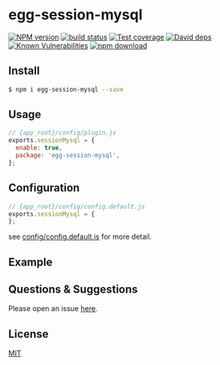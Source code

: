 # egg-session-mysql

[![NPM version][npm-image]][npm-url]
[![build status][travis-image]][travis-url]
[![Test coverage][codecov-image]][codecov-url]
[![David deps][david-image]][david-url]
[![Known Vulnerabilities][snyk-image]][snyk-url]
[![npm download][download-image]][download-url]

[npm-image]: https://img.shields.io/npm/v/egg-session-mysql.svg?style=flat-square
[npm-url]: https://npmjs.org/package/egg-session-mysql
[travis-image]: https://img.shields.io/travis/eggjs/egg-session-mysql.svg?style=flat-square
[travis-url]: https://travis-ci.org/eggjs/egg-session-mysql
[codecov-image]: https://img.shields.io/codecov/c/github/eggjs/egg-session-mysql.svg?style=flat-square
[codecov-url]: https://codecov.io/github/eggjs/egg-session-mysql?branch=master
[david-image]: https://img.shields.io/david/eggjs/egg-session-mysql.svg?style=flat-square
[david-url]: https://david-dm.org/eggjs/egg-session-mysql
[snyk-image]: https://snyk.io/test/npm/egg-session-mysql/badge.svg?style=flat-square
[snyk-url]: https://snyk.io/test/npm/egg-session-mysql
[download-image]: https://img.shields.io/npm/dm/egg-session-mysql.svg?style=flat-square
[download-url]: https://npmjs.org/package/egg-session-mysql

<!--
Description here.
-->

## Install

```bash
$ npm i egg-session-mysql --save
```

## Usage

```js
// {app_root}/config/plugin.js
exports.sessionMysql = {
  enable: true,
  package: 'egg-session-mysql',
};
```

## Configuration

```js
// {app_root}/config/config.default.js
exports.sessionMysql = {
};
```

see [config/config.default.js](config/config.default.js) for more detail.

## Example

<!-- example here -->

## Questions & Suggestions

Please open an issue [here](https://github.com/eggjs/egg/issues).

## License

[MIT](LICENSE)
